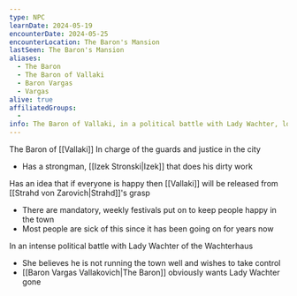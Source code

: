 ```yaml
---
type: NPC
learnDate: 2024-05-19
encounterDate: 2024-05-25
encounterLocation: The Baron's Mansion
lastSeen: The Baron's Mansion
aliases: 
  - The Baron
  - The Baron of Vallaki
  - Baron Vargas
  - Vargas
alive: true
affiliatedGroups: 
  - 
info: The Baron of Vallaki, in a political battle with Lady Wachter, loves festivals and long walks on the beach
---
```

The Baron of [[Vallaki]] 
In charge of the guards and justice in the city
- Has a strongman, [[Izek Stronski|Izek]] that does his dirty work

Has an idea that if everyone is happy then [[Vallaki]] will be released from [[Strahd von Zarovich|Strahd]]'s grasp
- There are mandatory, weekly festivals put on to keep people happy in the town
- Most people are sick of this since it has been going on for years now

In an intense political battle with Lady Wachter of the Wachterhaus
- She believes he is not running the town well and wishes to take control
- [[Baron Vargas Vallakovich|The Baron]] obviously wants Lady Wachter gone